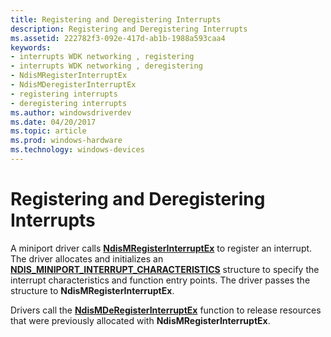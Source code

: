 ```yaml
---
title: Registering and Deregistering Interrupts
description: Registering and Deregistering Interrupts
ms.assetid: 222782f3-092e-417d-ab1b-1988a593caa4
keywords:
- interrupts WDK networking , registering
- interrupts WDK networking , deregistering
- NdisMRegisterInterruptEx
- NdisMDeregisterInterruptEx
- registering interrupts
- deregistering interrupts
ms.author: windowsdriverdev
ms.date: 04/20/2017
ms.topic: article
ms.prod: windows-hardware
ms.technology: windows-devices
---
```


# Registering and Deregistering Interrupts





A miniport driver calls [**NdisMRegisterInterruptEx**](https://msdn.microsoft.com/library/windows/hardware/ff563649) to register an interrupt. The driver allocates and initializes an [**NDIS\_MINIPORT\_INTERRUPT\_CHARACTERISTICS**](https://msdn.microsoft.com/library/windows/hardware/ff566465) structure to specify the interrupt characteristics and function entry points. The driver passes the structure to **NdisMRegisterInterruptEx**.

Drivers call the [**NdisMDeRegisterInterruptEx**](https://msdn.microsoft.com/library/windows/hardware/ff563575) function to release resources that were previously allocated with **NdisMRegisterInterruptEx**.

 

 





